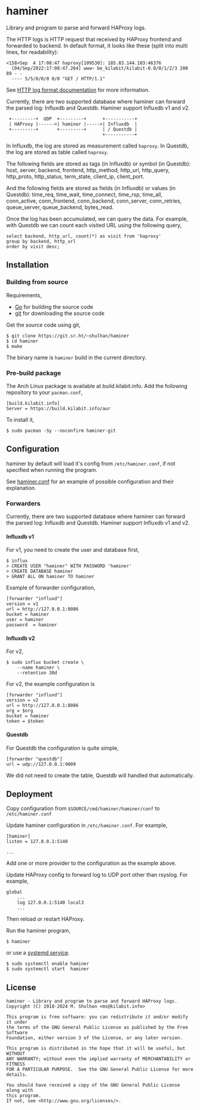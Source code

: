 # haminer

Library and program to parse and forward HAProxy logs.

The HTTP logs is HTTP request that received by HAProxy frontend and forwarded
to backend.
In default format, it looks like these (split into multi lines, for
readability):

```
<158>Sep  4 17:08:47 haproxy[109530]: 185.83.144.103:46376
  [04/Sep/2022:17:08:47.264] www~ be_kilabit/kilabit-0.0/0/1/2/3 200 89 - -
  ---- 5/5/0/0/0 0/0 "GET / HTTP/1.1"
```

See
[HTTP log format
documentation](https://www.haproxy.com/documentation/hapee/1-8r1/onepage/#8.2.3)
for more information.

Currently, there are two supported database where haminer can forward the
parsed log: Influxdb and Questdb.
Haminer support Influxdb v1 and v2.

```
 +---------+  UDP  +---------+      +-----------+
 | HAProxy |------>| haminer |----->| Influxdb  |
 +---------+       +---------+      | / Questdb |
                                    +-----------+
```

In Influxdb, the log are stored as measurement called `haproxy`.
In Questdb, the log are stored as table called `haproxy`.

The following fields are stored as tags (in Influxdb) or symbol (in Questdb):
host, server, backend, frontend, http_method, http_url, http_query,
http_proto, http_status, term_state, client_ip, client_port.

And the following fields are stored as fields (in Influxdb) or values (in
Questdb): time_req, time_wait, time_connect, time_rsp, time_all,
conn_active, conn_frontend, conn_backend, conn_server, conn_retries,
queue_server, queue_backend, bytes_read.

Once the log has been accumulated, we can query the data.
For example, with Questdb we can count each visited URL using the following
query,

```
select backend, http_url, count(*) as visit from 'haproxy'
group by backend, http_url
order by visit desc;
```

## Installation

### Building from source

Requirements,

- [Go](https://golang.org) for building the source code
- [git](https://git-scm.com) for downloading the source code

Get the source code using git,

```
$ git clone https://git.sr.ht/~shulhan/haminer
$ cd haminer
$ make
```

The binary name is `haminer` build in the current directory.


### Pre-build package

The Arch Linux package is available at build.kilabit.info.
Add the following repository to your `pacman.conf`,

```
[build.kilabit.info]
Server = https://build.kilabit.info/aur
```

To install it,

	$ sudo pacman -Sy --noconfirm haminer-git


## Configuration

haminer by default will load it's config from `/etc/haminer.conf`, if not
specified when running the program.

See
[haminer.conf](https://git.sr.ht/~shulhan/haminer/tree/main/item/cmd/haminer/haminer.conf)
for an example of possible configuration and their explanation.


### Forwarders

Currently, there are two supported database where haminer can forward the
parsed log: Influxdb and Questdb.
Haminer support Influxdb v1 and v2.

#### Influxdb v1

For v1, you need to create the user and database first,

```
$ influx
> CREATE USER "haminer" WITH PASSWORD 'haminer'
> CREATE DATABASE haminer
> GRANT ALL ON haminer TO haminer
```

Example of forwarder configuration,

```
[forwarder "influxd"]
version = v1
url = http://127.0.0.1:8086
bucket = haminer
user = haminer
password  = haminer
```

#### Influxdb v2

For v2,

```
$ sudo influx bucket create \
	--name haminer \
	--retention 30d
```

For v2, the example configuration is

```
[forwarder "influxd"]
version = v2
url = http://127.0.0.1:8086
org = $org
bucket = haminer
token = $token
```

#### Questdb

For Questdb the configuration is quite simple,

```
[forwarder "questdb"]
url = udp://127.0.0.1:9009
```

We did not need to create the table, Questdb will handled that automatically.


## Deployment

Copy configuration from `$SOURCE/cmd/haminer/haminer/conf` to
`/etc/haminer.conf`

Update haminer configuration in `/etc/haminer.conf`.
For example,

```
[haminer]
listen = 127.0.0.1:5140

...
```

Add one or more provider to the configuration as the example above.

Update HAProxy config to forward log to UDP port other than rsyslog.
For example,

```
global
	...
	log 127.0.0.1:5140 local3
	...
```

Then reload or restart HAProxy.

Run the haminer program,

```
$ haminer
```

or use a
[systemd service](https://git.sr.ht/~shulhan/haminer/tree/main/item/cmd/haminer/haminer.service).

```
$ sudo systemctl enable haminer
$ sudo systemctl start  haminer
```


##  License

```
haminer - Library and program to parse and forward HAProxy logs.
Copyright (C) 2018-2024 M. Shulhan <ms@kilabit.info>

This program is free software: you can redistribute it and/or modify it under
the terms of the GNU General Public License as published by the Free Software
Foundation, either version 3 of the License, or any later version.

This program is distributed in the hope that it will be useful, but WITHOUT
ANY WARRANTY; without even the implied warranty of MERCHANTABILITY or FITNESS
FOR A PARTICULAR PURPOSE.  See the GNU General Public License for more
details.

You should have received a copy of the GNU General Public License along with
this program.
If not, see <http://www.gnu.org/licenses/>.
```
